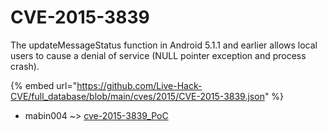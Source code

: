 # CVE-2015-3839

The updateMessageStatus function in Android 5.1.1 and earlier allows local users to cause a denial of service (NULL pointer exception and process crash).

{% embed url="https://github.com/Live-Hack-CVE/full_database/blob/main/cves/2015/CVE-2015-3839.json" %}


* mabin004 ~> [cve-2015-3839_PoC](https://www.alice-snow.ru/2015/database/cve-2015-3839/cve-2015-3839_poc-mabin004)